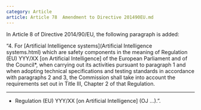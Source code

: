 ```yaml
---
category: Article
article: Article 78  Amendment to Directive 201490EU.md
---
```


In Article 8 of Directive 2014/90/EU, the following paragraph is added:

“4. For [Artificial Intelligence systems](Artificial Intelligence systems.html) which are safety components in the meaning of Regulation (EU) YYY/XX [on Artificial Intelligence] of the European Parliament and of the Council*, when carrying out its activities pursuant to paragraph 1 and when adopting technical specifications and testing standards in accordance with paragraphs 2 and 3, the Commission shall take into account the requirements set out in Title III, Chapter 2 of that Regulation.

__________

* Regulation (EU) YYY/XX [on Artificial Intelligence] (OJ …).”.